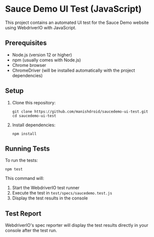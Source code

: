 # Sauce Demo UI Test (JavaScript)

This project contains an automated UI test for the Sauce Demo website using WebdriverIO with JavaScript.

## Prerequisites

- Node.js (version 12 or higher)
- npm (usually comes with Node.js)
- Chrome browser
- ChromeDriver (will be installed automatically with the project dependencies)

## Setup

1. Clone this repository:
   ```
   git clone https://github.com/manishdroid/saucedemo-ui-test.git
   cd saucedemo-ui-test
   ```

2. Install dependencies:
   ```
   npm install
   ```

## Running Tests

To run the tests:

```
npm test
```

This command will:
1. Start the WebdriverIO test runner
2. Execute the test in `test/specs/saucedemo.test.js`
3. Display the test results in the console

## Test Report

WebdriverIO's spec reporter will display the test results directly in your console after the test run.
